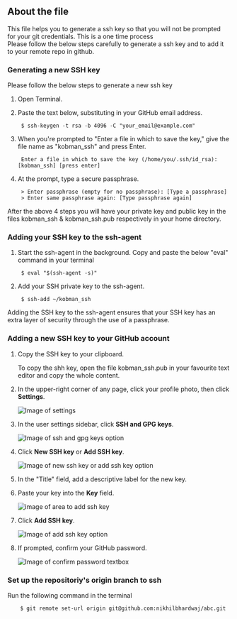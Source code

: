 ## About the file

This file helps you to generate a ssh key so that you will not be prompted for your git credentials. This is a one time process</br>
Please follow the below steps carefully to generate a ssh key and to add it to your remote repo in github.

### Generating a new SSH key

Please follow the below steps to generate a new ssh key

1. Open Terminal.

2. Paste the text below, substituting in your GitHub email address.

        $ ssh-keygen -t rsa -b 4096 -C "your_email@example.com"

3. When you're prompted to "Enter a file in which to save the key," give the file name as "kobman_ssh" and press Enter.

        Enter a file in which to save the key (/home/you/.ssh/id_rsa): [kobman_ssh] [press enter]
        
4. At the prompt, type a secure passphrase.

        > Enter passphrase (empty for no passphrase): [Type a passphrase]
        > Enter same passphrase again: [Type passphrase again]

After the above 4 steps you will have your private key and public key in the files kobman_ssh & kobman_ssh.pub respectively in your home directory.

### Adding your SSH key to the ssh-agent

1. Start the ssh-agent in the background. Copy and paste the below "eval" command in your terminal
    
        $ eval "$(ssh-agent -s)"

2. Add your SSH private key to the ssh-agent. 
    
        $ ssh-add ~/kobman_ssh
        
Adding the SSH key to the ssh-agent ensures that your SSH key has an extra layer of security through the use of a passphrase.

### Adding a new SSH key to your GitHub account

1. Copy the SSH key to your clipboard.

    To copy the shh key, open the file kobman_ssh.pub in your favourite text editor and copy the whole content.
    
2. In the upper-right corner of any page, click your profile photo, then click **Settings**.
    
    ![Image of settings](https://docs.github.com/assets/images/help/settings/userbar-account-settings.png)
    
3. In the user settings sidebar, click **SSH and GPG keys**.

    ![Image of ssh and gpg keys option](https://docs.github.com/assets/images/help/settings/settings-sidebar-ssh-keys.png)
    
4. Click **New SSH key** or **Add SSH key**.
    
    ![Image of new ssh key or add ssh key option](https://docs.github.com/assets/images/help/settings/ssh-add-ssh-key.png)
    
5. In the "Title" field, add a descriptive label for the new key. 

6. Paste your key into the **Key** field.

    ![image of area to add ssh key](https://docs.github.com/assets/images/help/settings/ssh-key-paste.png)
    
7. Click **Add SSH key**.
    
    ![Image of add ssh key option](https://docs.github.com/assets/images/help/settings/ssh-add-key.png)
    
8. If prompted, confirm your GitHub password.

    ![Image of confirm password textbox](https://docs.github.com/assets/images/help/settings/sudo_mode_popup.png)
    
### Set up the repositoriy's origin branch to ssh

Run the following command in the terminal
        
        $ git remote set-url origin git@github.com:nikhilbhardwaj/abc.git


